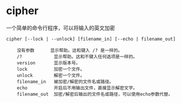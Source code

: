 # cipher
一个简单的命令行程序，可以将输入的英文加密

    cipher [--lock | --unlock] [filename_in] [--echo | filename_out]
    
        没有参数      显示帮助。这和键入 /? 是一样的。
        /?            显示帮助。这和不键入任何选项是一样的。
        version       显示版本号。
        lock          加密一个文件。
        unlock        解密一个文件。
        filename_in   被加密/解密的文件名或路径。
        echo          开启后不用输出文件，直接显示解密文字。
        filename_out  加密/解密后输出的文件名或路径，可以使用echo参数代替。
